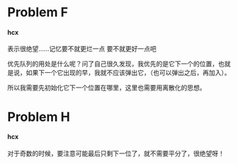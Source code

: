 # Problem F

#### hcx

表示很绝望……记忆要不就更烂一点 要不就更好一点吧

优先队列的用处是什么呢？问了自己很久发现，我优先的是它下一个的位置，也就是说，如果下一个它出现的早，我就不应该弹出它，（也可以弹出之后，再加入）。

所以我需要先初始化它下一个位置在哪里，这里也需要用离散化的思想。

# Problem H

#### hcx

对于奇数的时候，要注意可能最后只剩下一位了，就不需要平分了，很绝望呀！

